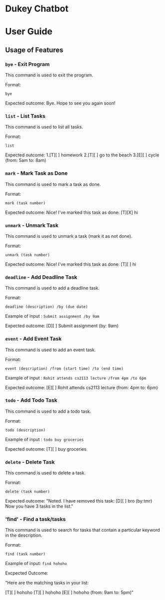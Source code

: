 # Dukey Chatbot
# User Guide



## Usage of Features

### `bye` - Exit Program

This command is used to exit the program.

Format:

`bye`

Expected outcome: Bye. Hope to see you again soon!


### `list` - List Tasks

This command is used to list all tasks.

Format:

`list`


Expected outcome:
1.[T][ ] homework 
2.[T][ ] go to the beach
3.[E][ ] cycle (from: 5am to: 8am)


### `mark` - Mark Task as Done

This command is used to mark a task as done.

Format:

`mark (task number)`


Expected outcome: Nice! I've marked this task as done:
[T][X] hi


### `unmark` - Unmark Task

This command is used to unmark a task (mark it as not done).

Format:

`unmark (task number)`

Expected outcome: Nice! I've marked this task as done:
[T][ ] hi



### `deadline` - Add Deadline Task

This command is used to add a deadline task.

Format:

`deadline (description) /by (due date)`

Example of input :
`Submit assignment /by 9am`

Expected outcome: [D][ ] Submit assignment (by: 9am)


### `event` - Add Event Task

This command is used to add an event task.

Format:

`event (description) /from (start time) /to (end time)`

Example of input :
`Rohit attends cs2113 lecture /from 4pm /to 6pm`

Expected outcome: [E][ ] Rohit attends cs2113 lecture (from: 4pm to: 6pm)


### `todo` - Add Todo Task

This command is used to add a todo task.

Format:

`todo (description)`

Example of input :
`todo buy groceries`

Expected outcome: [T][ ] buy groceries


### `delete` - Delete Task

This command is used to delete a task.

Format:

`delete (task number)`

Expected outcome: 
"Noted. I have removed this task:
[D][ ] bro (by:tmr)
Now you have 3 tasks in the list."

### 'find' - Find a task/tasks

This command is used to search for tasks that contain a particular
keyword in the description.

Format:

`find (task number)`

Example of input:
`find hohoho`

Excpected Outcome:

"Here are the matching tasks in your list:

[T][ ] hohoho
[T][ ] hohoho
[E][ ] hohoho (from: 9am to: 5pm)"